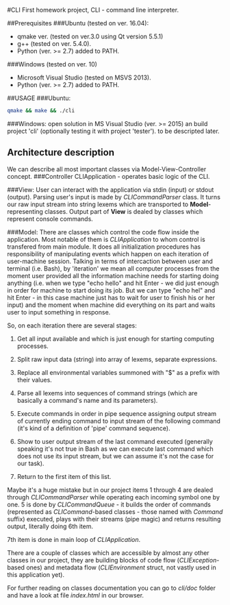 #CLI
First homework project, CLI - command line interpreter.

##Prerequisites
###Ubuntu (tested on ver. 16.04): 
* qmake ver. (tested on ver.3.0 using Qt version 5.5.1)
* g++ (tested on ver. 5.4.0).
* Python (ver. >= 2.7) added to PATH.

###Windows (tested on ver. 10)
* Microsoft Visual Studio (tested on MSVS 2013).
* Python (ver. >= 2.7) added to PATH.

##USAGE
###Ubuntu:
```bash
qmake && make && ./cli
```

###Windows:
open solution in MS Visual Studio (ver. >= 2015) an build project 'cli'
(optionally testing it with project 'tester').
to be descripted later.

## Architecture description

We can describe all most important classes via Model-View-Controller concept.
###Controller
CLIApplication - operates basic logic of the CLI.

###View: User can interact with the application via stdin (input) or stdout (output). 
Parsing user's input is made by *CLICommandParser* class. It turns our raw input stream into string lexems 
which are transported to **Model**-representing classes.
Output part of **View** is dealed by classes which represent console commands.

###Model:
There are classes which control the code flow inside the application. Most notable of them is *CLIApplication* 
to whom control is transfered from main module. It does all initialization procedures has responsibility of 
manipulating events which happen on each iteration of user-machine session. Talking in terms of intercaction 
between user and terminal (i.e. Bash), by 'iteration' we mean all computer processes from the moment user provided 
all the information machine needs for starting doing anything (i.e. when we type "echo hello" and hit Enter - we 
did just enough in order for machine to start doing its job. But we can type "echo hel\" and hit Enter - in this case 
machine just has to wait for user to finish his or her input) and the moment when machine did everything on its part and 
waits user to input something in response. 

So, on each iteration there are several stages:

1. Get all input available and which is just enough for starting computing processes.

2. Split raw input data (string) into array of lexems, separate expressions.

3. Replace all environmental variables summoned with "$" as a prefix with their values.

4. Parse all lexems into sequences of command strings (which are basically a command's name and its parameters).

5. Execute commands in order in pipe sequence assigning output stream of currently ending command to input stream 
of the following command (it's kind of a definition of 'pipe' command sequence).

6. Show to user output stream of the last command executed (generally speaking it's not true in Bash as we can execute 
last command which does not use its input stream, but we can assume it's not the case for our task).

7. Return to the first item of this list.

Maybe it's a huge mistake but in our project items 1 through 4 are dealed through *CLICommandParser* while operating 
each incoming symbol one by one. 5 is done by *CLICommandQueue* - it builds the order of commands (represented
as *CLICommand*-based classes - those named with *Command* suffix) executed, plays with their streams (pipe magic) and returns resulting output, 
literally doing 6th item.

7th item is done in main loop of *CLIApplication*.

There are a couple of classes which are accessible by almost any other classes in our project, 
they are building blocks of code flow (*CLIException*-based ones) and metadata flow (*CLIEnvironment* struct, not
vastly used in this application yet).

For further reading on classes documentation you can go to _cli/doc_ folder and have a look at file _index.html_ in our browser.
